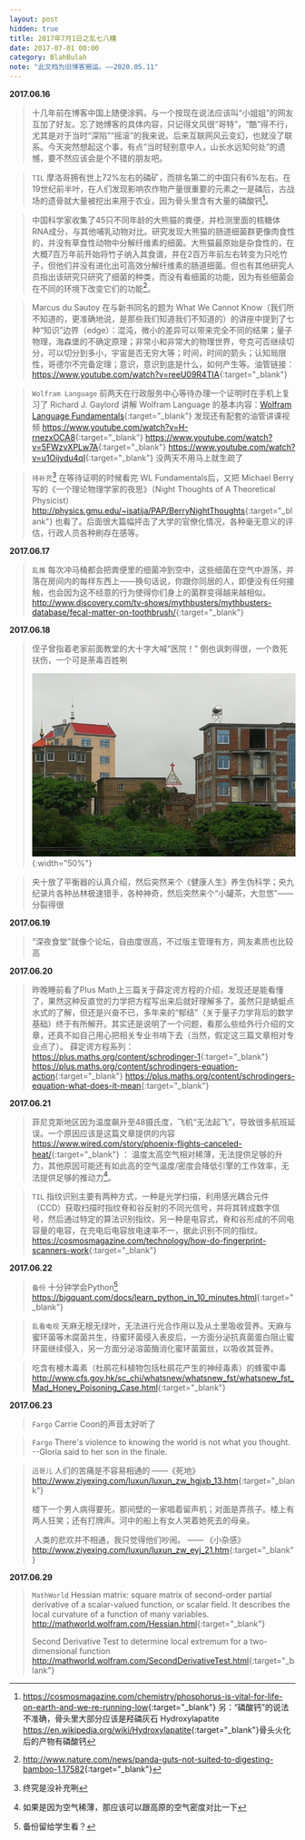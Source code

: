 ```yaml
---
layout: post
hidden: true
title: 2017年7月1日之乱七八糟
date: 2017-07-01 00:00
category: BlahBulah
note: "此文档为旧博客搬运。——2020.05.11"
---
```


**2017.06.16**

> 十几年前在博客中国上随便涂鸦，与一个按现在说法应该叫“小姐姐”的网友互加了好友。忘了她博客的具体内容，只记得文风很“哥特”，“酷”得不行，尤其是对于当时“深陷”“摇滚”的我来说。后来互联网风云变幻，也就没了联系。今天突然想起这个事，有点“当时轻别意中人，山长水远知何处”的遗憾，要不然应该会是个不错的朋友吧。

<!-- -->

> `TIL` 摩洛哥拥有世上72%左右的磷矿，而排名第二的中国只有6%左右。在19世纪前半叶，在人们发现影响农作物产量很重要的元素之一是磷后，古战场的遗骨就大量被挖出来用于农业，因为骨头里含有大量的磷酸钙[^phosphorus]。

<!-- -->

>中国科学家收集了45只不同年龄的大熊猫的粪便，并检测里面的核糖体RNA成分，与其他哺乳动物对比。研究发现大熊猫的肠道细菌群更像肉食性的，并没有草食性动物中分解纤维素的细菌。大熊猫最原始是杂食性的，在大概7百万年前开始将竹子纳入其食谱，并在2百万年前左右转变为只吃竹子，但他们并没有进化出可高效分解纤维素的肠道细菌。但也有其他研究人员指出该研究只研究了细菌的种类，而没有看细菌的功能，因为有些细菌会在不同的环境下改变它们的功能[^pandaguts]。

<!-- -->

> Marcus du Sautoy 在与新书同名的题为 What We Cannot Know（我们所不知道的，更准确地说，是那些我们知道我们不知道的）的讲座中提到了七种“知识”边界（edge）：混沌，微小的差异可以带来完全不同的结果；量子物理，海森堡的不确定原理；非常小和非常大的物理世界，夸克可否继续切分，可以切分到多小，宇宙是否无穷大等；时间，时间的箭头；认知局限性，哥德尔不完备定理；意识，意识到底是什么，如何产生等。油管链接：<https://www.youtube.com/watch?v=reeU09R4TIA>{:target="_blank"}

<!-- -->

> `Wolfram Language` 前两天在行政服务中心等待办理一个证明时在手机上复习了 Richard J. Gaylord 讲解 Wolfram Language 的基本内容：[Wolfram Language Fundamentals](http://library.wolfram.com/infocenter/MathSource/5216){:target="_blank"} 发现还有配套的油管讲课视频 <https://www.youtube.com/watch?v=H-rnezxOCA8>{:target="_blank"} <https://www.youtube.com/watch?v=5FWzvXPLw7A>{:target="_blank"}  <https://www.youtube.com/watch?v=u1Oijydu4qI>{:target="_blank"} 没两天不用马上就生疏了

<!-- -->

>`待补充`[^makeup] 在等待证明的时候看完 WL Fundamentals后，又把 Michael Berry 写的《一个理论物理学家的夜思》（Night Thoughts of A Theoretical Physicist）<http://physics.gmu.edu/~isatija/PAP/BerryNightThoughts>{:target="_blank"} 也看了。后面很大篇幅抨击了大学的官僚化情况，各种毫无意义的评估，行政人员各种刷存在感等。                                      

**2017.06.17**

> `乱推` 每次冲马桶都会把粪便里的细菌冲到空中，这些细菌在空气中游荡，并落在房间内的每样东西上——换句话说，你跟你同居的人，即便没有任何接触，也会因为这不经意的行为使得你们身上的菌群变得越来越相似。<http://www.discovery.com/tv-shows/mythbusters/mythbusters-database/fecal-matter-on-toothbrush/>{:target="_blank"}

**2017.06.18**

> 侄子曾指着老家前面教堂的大十字大喊“医院！” 倒也讽刺得很，一个救死扶伤，一个可是荼毒百姓咧
>
> ![rec cross of church](/assets/img/church-red-cross.jpg){:width="50%"}

<!-- -->

> 央十放了平衡器的认真介绍，然后突然来个《健康人生》养生伪科学；央九纪录片各种丛林极速猎手，各种神奇，然后突然来个“小罐茶，大忽悠”——分裂得很

**2017.06.19**

> “深夜食堂”就像个论坛，自由度很高，不过版主管理有方，网友素质也比较高

**2017.06.20**

> 昨晚睡前看了Plus Math上三篇关于薛定谔方程的介绍，发现还是能看懂了，果然这种反直觉的力学把方程写出来后就好理解多了。虽然只是蜻蜓点水式的了解，但还是兴奋不已，多年来的“郁结”（关于量子力学背后的数学基础）终于有所解开。其实还是说明了一个问题，看那么些给外行介绍的文章，还真不如自己用心把相关专业书啃下去（当然，假定这三篇文章相对专业点了）。 薛定谔方程系列：<https://plus.maths.org/content/schrodinger-1>{:target="_blank"}  <https://plus.maths.org/content/schrodingers-equation-action>{:target="_blank"}   <https://plus.maths.org/content/schrodingers-equation-what-does-it-mean>{:target="_blank"}

**2017.06.21**

> 菲尼克斯地区因为温度飙升至48摄氏度，飞机“无法起飞”，导致很多航班延误。一个原因应该是这篇文章提供的内容<https://www.wired.com/story/phoenix-flights-canceled-heat/>{:target="_blank"}  ： 温度太高空气相对稀薄，无法提供足够的升力，其他原因可能还有如此高的空气温度/密度会降低引擎的工作效率，无法提供足够的推动力[^highT]。

<!-- -->

> `TIL` 指纹识别主要有两种方式，一种是光学扫描，利用感光耦合元件（CCD）获取扫描时指纹脊和谷反射的不同光信号，并将其转成数字信号，然后通过特定的算法识别指纹，另一种是电容式，脊和谷形成的不同电容量的电容，在充电后电容放电速率不一，据此识别不同的指纹。<https://cosmosmagazine.com/technology/how-do-fingerprint-scanners-work>{:target="_blank"}

**2017.06.22**

> `备份` 十分钟学会Python[^python] <https://bigquant.com/docs/learn_python_in_10_minutes.html>{:target="_blank"}

<!-- -->

> `乱看电视` 天麻无根无绿叶，无法进行光合作用以及从土里吸收营养。天麻与蜜环菌等木腐菌共生，待蜜环菌侵入表皮后，一方面分泌抗真菌蛋白阻止蜜环菌继续侵入，另一方面分泌溶菌酶消化蜜环菌菌丝，以吸收其营养。

<!-- -->

> 吃含有梫木毒素（杜鹃花科植物包括杜鹃花产生的神经毒素）的蜂蜜中毒 <http://www.cfs.gov.hk/sc_chi/whatsnew/whatsnew_fst/whatsnew_fst_Mad_Honey_Poisoning_Case.html>{:target="_blank"}

**2017.06.23**

> `Fargo` Carrie Coon的声音太好听了 

<!-- -->

> `Fargo` There's violence to knowing the world is not what you thought. --Gloria said to her son in the finale. 

<!-- -->

> `迅哥儿`  人们的苦痛是不容易相通的 ——《死地》 <http://www.ziyexing.com/luxun/luxun_zw_hgjxb_13.htm>{:target="_blank"}
>
> ​	楼下一个男人病得要死，那间壁的一家唱着留声机；对面是弄孩子。楼上有两人狂笑；还有打牌声。河中的船上有女人哭着她死去的母亲。
>
> ​	人类的悲欢并不相通，我只觉得他们吵闹。 —— 《小杂感》 <http://www.ziyexing.com/luxun/luxun_zw_eyj_21.htm>{:target="_blank"}

**2017.06.29**

> `MathWorld`  Hessian matrix: square matrix of second-order partial derivative of a scalar-valued function, or scalar field. It describes the local curvature of a function of many variables. <http://mathworld.wolfram.com/Hessian.html>{:target="_blank"}
>
> Second Derivative Test to determine local extremum for a two-dimensional function <http://mathworld.wolfram.com/SecondDerivativeTest.html>{:target="_blank"}



[^phosphorus]: <https://cosmosmagazine.com/chemistry/phosphorus-is-vital-for-life-on-earth-and-we-re-running-low>{:target="_blank"} 另：“磷酸钙”的说法不准确，骨头里大部分应该是羟磷灰石 Hydroxylapatite <https://en.wikipedia.org/wiki/Hydroxylapatite>{:target="_blank"}骨头火化后的产物有磷酸钙
[^pandaguts]: <http://www.nature.com/news/panda-guts-not-suited-to-digesting-bamboo-1.17582>{:target="_blank"}
[^makeup]: 终究是没补充咧
[^highT]: 如果是因为空气稀薄，那应该可以跟高原的空气密度对比一下
[^python]: 备份留给学生看？